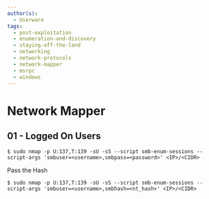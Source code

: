 ```yaml
---
author(s):
  - Userware
tags:
  - post-exploitation
  - enumeration-and-discovery
  - staying-off-the-land
  - networking
  - network-protocols
  - network-mapper
  - msrpc
  - windows
---
```

# Network Mapper

## 01 - Logged On Users

```
$ sudo nmap -p U:137,T:139 -sU -sS --script smb-enum-sessions --script-args 'smbuser=<username>,smbpass=<password>' <IP>/<CIDR>
```

Pass the Hash

```
$ sudo nmap -p U:137,T:139 -sU -sS --script smb-enum-sessions --script-args 'smbuser=<username>,smbhash=<nt_hash>' <IP>/<CIDR>
```